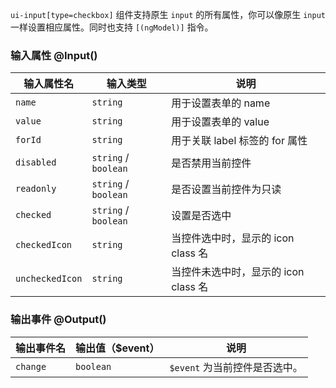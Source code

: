`ui-input[type=checkbox]` 组件支持原生 `input` 的所有属性，你可以像原生 `input` 一样设置相应属性。同时也支持 `[(ngModel)]` 指令。

### 输入属性 @Input() 

| 输入属性名 | 输入类型  | 说明    |
| --        | --        | --        |
| `name`     | `string`   | 用于设置表单的 name |
| `value`     | `string`   | 用于设置表单的 value |
| `forId`     | `string`   | 用于关联 label 标签的 for 属性  |
| `disabled`     | `string` / `boolean`   | 是否禁用当前控件  |
| `readonly`     | `string` / `boolean`   | 是否设置当前控件为只读  |
| `checked`     | `string` / `boolean`   | 设置是否选中  |
| `checkedIcon`     | `string`   | 当控件选中时，显示的 icon class 名  |
| `uncheckedIcon`     | `string`   | 当控件未选中时，显示的 icon class 名  |

### 输出事件 @Output()

| 输出事件名 | 输出值（$event）  | 说明    |
| --        | --        | --        |
| `change` | `boolean`   | `$event` 为当前控件是否选中。  |